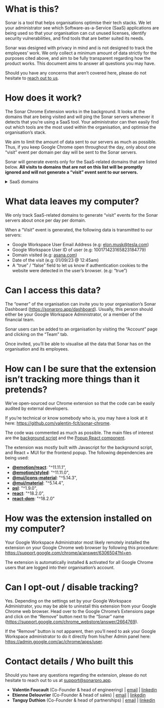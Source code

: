 # What is this?

Sonar is a tool that helps organisations optimise their tech stacks. We let your administrator see which Software-as-a-Service (SaaS) applications are being used so that your organisation can cut unused licenses, identify security vulnerabilities, and find tools that are better suited its needs.

Sonar was designed with privacy in mind and is not designed to track the employees’ work. We only collect a minimum amount of data strictly for the purposes cited above, and aim to be fully transparent regarding how the product works. This document aims to answer all questions you may have.

Should you have any concerns that aren’t covered here, please do not hesitate to [reach out to us](https://www.notion.so/Sonar-Chrome-Extension-FAQ-2dc6ccc468ce4118b68f6711868fec66?pvs=21).

# How does it work?

The Sonar Chrome Extension works in the background. It looks at the domains that are being visited and will ping the Sonar servers whenever it detects that you’re using a SaaS tool. Your administrator can then easily find out which tools are the most used within the organisation, and optimise the organisation’s stack.

We aim to limit the amount of data sent to our servers as much as possible. Thus, if you keep Google Chrome open throughout the day, only about one “visit” event per domain per day will be sent to the Sonar servers.

Sonar will generate events only for the SaaS-related domains that are listed below. **All visits to domains that are not on this list will be promptly ignored and will not generate a “visit” event sent to our servers.**

<details>
  <summary>SaaS domains</summary>
  '0xcert.org',
  '100hires.com',
  '10to8.com',
  '11sight.com',
  '12dsynergy.com',
  '17hats.com',
  '1edisource.com',
  '1password.com',
  '1pointinteractive.com',
  '24cevent.com',
  '24sessions.com',
  '24sevenoffice.com',
  '2steps.io',
  '360learning.com',
  '3clogic.com',
  '3cx.com',
  '3dquickplan.com',
  '3ds.com',
  '4mdg.com.br',
  '6clicks.com',
  '7shifts.com',
  '800response.com',
  '8x8.com',
  'a1enterprise.com',
  'abas-usa.com',
  'abine.com',
  'abowire.com',
  'absorblms.com',
  'abtasty.com',
  'abtesting.ai',
  'abyssale.com',
  'academyofmine.com',
  'acadle.com',
  'accelo.com',
  'accessibe.com',
  'accessplanit.com',
  'accordium.com',
  'accordlms.com',
  'accountingseed.com',
  'acctivate.com',
  'accuranker.com',
  'acefone.com',
  'acesoft.com',
  'acobot.ai',
  'acom.com',
  'acquia.com',
  'acrolinx.com',
  'acronis.com',
  'act-on.com',
  'act.com',
  'actito.com',
  'activation-studio.com',
  'activecampaign.com',
  'activecollab.com',
  'activeconversion.com',
  'activedemand.com',
  'activeprospect.com',
  'activetrail.com',
  'activitymessenger.com',
  'activtrak.com',
  'acumatica.com',
  'acumbamail.com',
  'adaoncloud.com',
  'adcreative.ai',
  'addsearch.com',
  'ademero.com',
  'adevi.io',
  'adhook.io',
  'adilo.com',
  'adjyle.com',
  'adobe.com',
  'adp.com',
  'adplorer.com',
  'adriel.io',
  'adsalesgenius.com',
  'adsaver.ua',
  'advancedcsg.net',
  'advantive.com',
  'adverity.com',
  'advisorstream.com',
  'advsyscon.com',
  'affise.com',
  'agari.com',
  'agency360.io',
  'agencyanalytics.com',
  'agencybloc.com',
  'agentleadpros.com',
  'agileblue.com',
  'agilecrm.com',
  'agiled.app',
  'agiloft.com',
  'agorainvestor.com',
  'agrawdata.com',
  'agrello.id',
  'aha.io',
  'ahrefs.com',
  'aimbetter.com',
  'aims.ai',
  'airbrake.io',
  'aircall.io',
  'airmanual.co',
  'airtable.com',
  'ais-web.com',
  'aiseo.ai',
  'aitrillion.com',
  'aiveo.ca',
  'akeneo.com',
  'akerolabs.com',
  'akeron.com',
  'albato.com',
  'albert.ai',
  'alboompro.com',
  'alertbot.com',
  'alertlogic.com',
  'alfresco.com',
  'algolia.com',
  'allocations.com',
  'alloysoftware.com',
  'allsorter.com',
  'allvuesystems.com',
  'alobees.com',
  'alphaservesp.com',
  'altair.com',
  'altamirahrm.com',
  'alternativesoft.com',
  'alteryx.com',
  'altospam.com',
  'altova.com',
  'altshare.com',
  'alumio.com',
  'amaka.com',
  'amandaai.com',
  'amazon.com',
  'amberscript.com',
  'amitego.com',
  'amiya.co.jp',
  'amplitude.com',
  'ams-photo-software.com',
  'anakage.com',
  'andromo.com',
  'animaapp.com',
  'animaker.com',
  'anodot.com',
  'answerrocket.com',
  'ansys.com',
  'anthology.com',
  'anyword.com',
  'apiant.com',
  'apiworx.com',
  'apix-drive.com',
  'apollo.io',
  'app-press.com',
  'appannie.com',
  'appen.com',
  'appfluence.com',
  'appfolioinvestmentmanagement.com',
  'appfusions.com',
  'appgate.com',
  'apphive.io',
  'appit4travel.com',
  'applicantpro.com',
  'applicantstack.com',
  'applixure.com',
  'apploi.com',
  'appmachine.com',
  'appmaker.xyz',
  'appmaster.io',
  'appomni.com',
  'appsatcloud.com',
  'appsbar.com',
  'appsecphoenix.com',
  'appsflyer.com',
  'appsheet.com',
  'appsignal.com',
  'appstylo.com',
  'apptega.com',
  'apptivo.com',
  'appviewx.com',
  'appypie.com',
  'appytech.it',
  'aprenet.es',
  'apryse.com',
  'apspayroll.com',
  'aptean.com',
  'aquent.com',
  'aquilon.com',
  'arca24.com',
  'arcanite.com.au',
  'archdesk.com',
  'archicrypt.de',
  'arcoro.com',
  'arcturustech.com',
  'arena.im',
  'aritic.com',
  'arlo.co',
  'artboard.studio',
  'articlefiesta.com',
  'artify.co',
  'artlist.io',
  'arvia.tech',
  'asana.com',
  'asinfo.com.ec',
  'asite.com',
  'askbrian.ai',
  'askjarvis.io',
  'askspoke.com',
  'aspg.com',
  'assessteam.com',
  'astera.com',
  'asteria.com',
  'atatus.com',
  'atera.com',
  'atlantic.net',
  'atlasmic.com',
  'atlassian.com',
  'atomicreach.com',
  'atos.net',
  'attendease.com',
  'attentive.com',
  'attributionapp.com',
  'au10tix.com',
  'audience-advantage.com',
  'aumni.fund',
  'aurea.com',
  'auryc.com',
  'auth0.com',
  'authlogics.com',
  'authoritas.com',
  'authsignal.com',
  'autocene.com',
  'autodesk.com',
  'automai.com',
  'automanager.com',
  'automationanywhere.com',
  'autoraptor.com',
  'avast.com',
  'avatier.com',
  'avature.net',
  'avaya.com',
  'avaza.com',
  'avidian.com',
  'avionte.com',
  'avochato.com',
  'avokaado.io',
  'awarego.com',
  'awarehq.com',
  'aweber.com',
  'awesomemotive.com',
  'axcient.com',
  'axcrypt.net',
  'axelor.com',
  'axerosolutions.com',
  'axioconcept.com',
  'axonic.net',
  'axonify.com',
  'axonius.com',
  'ayoa.com',
  'aysling.com',
  'azuredesk.co',
  'b2bgateway.net',
  'b2chat.io',
  'babelway.com',
  'backlight.dev',
  'backstopsolutions.com',
  'backupassist.com',
  'badgermapping.com',
  'badil.it',
  'bamboohr.com',
  'bannerboo.com',
  'banuba.com',
  'banyansecurity.io',
  'barco.com',
  'barkly.com',
  'barracuda.com',
  'basecamp.com',
  'bastionpass.com',
  'baxonsolutions.com',
  'bazo.io',
  'beaglesecurity.com',
  'beautiful.ai',
  'beefree.io',
  'beehivr.com',
  'beekeeper.io',
  'beepquest.com',
  'befunky.com',
  'belarc.com',
  'benchmarkemail.com',
  'benchmarkone.com',
  'bernieportal.com',
  'berrycast.com',
  'bespinlabs.com',
  'bettercloud.com',
  'betterproposals.io',
  'betterreports.com',
  'betterteam.com',
  'beyondidentity.com',
  'beyondtrust.com',
  'bigbluebutton.org',
  'bigcontacts.com',
  'bigin.com',
  'biglelegal.com',
  'bigmailer.io',
  'bigmarker.com',
  'bigtime.net',
  'billage.es',
  'billygrace.com',
  'binarymark.com',
  'bind.com.mx',
  'bindle.io',
  'bio-key.com',
  'biosig-id.com',
  'birdviewpsa.com',
  'bitdefender.com',
  'bitium.com',
  'bitrix24.com',
  'bitwarden.com',
  'bizautomation.com',
  'bizdata360.com',
  'bizimply.com',
  'bizlibrary.com',
  'bizmake.jp',
  'bizneo.com',
  'biznessapps.com',
  'bizzabo.com',
  'blackboard.com',
  'blackpointcyber.com',
  'blesk.ca',
  'bling.com.br',
  'blinksession.com',
  'bloomfire.com',
  'bloomreach.com',
  'blueboard.com',
  'blueink.com',
  'bluelinkerp.com',
  'bluenotesoftware.com',
  'bluescape.com',
  'blueskyelearn.com',
  'bluewinston.com',
  'blumira.com',
  'bmc.com',
  'board.com',
  'boardable.com',
  'boardvantage.com',
  'boltsaas.com',
  'bombbomb.com',
  'bookkeep.com',
  'boolebox.com',
  'boolv.tech',
  'boomi.com',
  'boomtownroi.com',
  'boondmanager.com',
  'boss-solutions.com',
  'botmind.io',
  'botmock.com',
  'botpress.com',
  'botstar.com',
  'box.com',
  'bqe.com',
  'brafton.com',
  'brainasoft.com',
  'braincert.com',
  'brainstorminc.com',
  'branch.io',
  'brandcrowd.com',
  'brandfolder.com',
  'brandlive.com',
  'brandwatch.com',
  'bravostudio.app',
  'breakcold.com',
  'breezy.hr',
  'brightedge.com',
  'brighthr.com',
  'brightinfo.com',
  'brightmove.com',
  'brightpearl.com',
  'briohr.com',
  'brivo.com',
  'broadcom.com',
  'brosix.com',
  'bryj.ai',
  'bspk.com',
  'btbventure.com',
  'bubble.io',
  'buffer.com',
  'builder.ai',
  'buildertrend.com',
  'buildfire.com',
  'buildpiper.com',
  'builtforteams.com',
  'bullhorn.com',
  'bunkerdb.com',
  'bunnyshell.com',
  'butterfly.ai',
  'buybuddy.co',
  'buzzboard.com',
  'buzzcast.com',
  'bynder.com',
  'bytedance.com',
  'bytescout.com',
  'byteseal.in',
  'bytraject.com',
  'c3m.io',
  'caazam.com',
  'cacti.net',
  'cadtalk.com',
  'caisoft.com',
  'cakeequity.com',
  'calamari.io',
  'calixa.io',
  'callaction.co',
  'callcenterstudio.com',
  'camdevelopment.com',
  'campaignmonitor.com',
  'campudus.com',
  'canapii.com',
  'canddi.com',
  'canfigure.net',
  'caniaserp.com',
  'caniphish.com',
  'canny.io',
  'canva.com',
  'canvasdraw.com',
  'canvasgfx.com',
  'canvasplanner.com',
  'capacity.com',
  'capboard.io',
  'capdesk.com',
  'caphyon.com',
  'capiche.io',
  'capsulecrm.com',
  'careerbuilder.com',
  'careerplug.com',
  'carta.com',
  'carto.com',
  'carts.guru',
  'cartstack.com',
  'casecamp.com',
  'casetext.com',
  'caspio.com',
  'cast.ai',
  'catonetworks.com',
  'catsone.com',
  'cauliflower.ai',
  'cayzu.com',
  'cdata.com',
  'cdesk.in',
  'cdkglobal.com',
  'ceeview.com',
  'cegid.com',
  'ceipal.com',
  'celigo.com',
  'celoxis.com',
  'celtra.com',
  'celum.com',
  'cerego.com',
  'ceridian.com',
  'ceropapel.mx',
  'ceros.com',
  'certainly.io',
  'certeurope.fr',
  'certinia.com',
  'cetecerp.com',
  'cezannehr.com',
  'cgsinc.com',
  'chamilo.org',
  'channable.com',
  'chanty.com',
  'chartbeat.com',
  'chartmogul.com',
  'chasma.io',
  'chatmeter.com',
  'checkmarx.com',
  'chef.io',
  'cheq.ai',
  'chilipiper.com',
  'choicely.com',
  'chronus.com',
  'churnzero.com',
  'ci-hub.com',
  'cidaas.com',
  'cin7.com',
  'cincel.digital',
  'cirrusinsight.com',
  'cisco.com',
  'cision.com',
  'claravine.com',
  'claris.com',
  'claritee.io',
  'claritysoft.com',
  'classe365.com',
  'classroomscreen.com',
  'cleancloud.io',
  'clearcompany.com',
  'clearpointstrategy.com',
  'clearscope.io',
  'clearslide.com',
  'cleartouch.in',
  'cleo.com',
  'clever-cloud.com',
  'cleverads.com',
  'clevermaps.io',
  'cleverstaff.net',
  'clevertap.com',
  'clicdata.com',
  'click2mail.com',
  'clickableLink',
  'clickdesigns.com',
  'clickdesk.com',
  'clickfunnels.com',
  'clickmeeting.com',
  'clicksign.com',
  'clicktale.com',
  'clicktime.com',
  'clickup.com',
  'clickworker.com',
  'cliengo.com',
  'clientpoint.net',
  'clipperz.is',
  'clixtell.com',
  'clockit.io',
  'clockshark.com',
  'close.com',
  'cloud-elements.com',
  'cloud.com',
  'cloud.google.com',
  'cloudboxinc.com',
  'cloudbric.com',
  'cloudcall.com',
  'cloudcodes.com',
  'cloudflare.com',
  'cloudm.co',
  'cloudmonix.com',
  'cloudnowtech.com',
  'cloudpresenter.com',
  'cloudradial.com',
  'cloudwize.io',
  'club-os.com',
  'clubhouse.io',
  'clumio.com',
  'clustdoc.com',
  'cluvio.com',
  'cmicglobal.com',
  'cnvs.online',
  'coastapp.com',
  'cocosign.com',
  'codaintelligence.com',
  'code-troopers.com',
  'codemash.io',
  'codescene.com',
  'codesignal.com',
  'codoozer.com',
  'cognigy.com',
  'cohesity.com',
  'coho.ai',
  'coi.ng',
  'coins-global.com',
  'collaboard.app',
  'collavate.com',
  'collegeone.net',
  'combohr.com',
  'comcast.com',
  'comeet.com',
  'comet.ml',
  'cometbackup.com',
  'comm100.com',
  'commandbar.com',
  'commercient.com',
  'commonoffice.com',
  'communitybrands.com',
  'competitors.app',
  'compliancy-group.com',
  'comptrak.com',
  'computerguidance.com',
  'computershare.com',
  'computrabajo.com',
  'comscore.com',
  'conceptboard.com',
  'conceptomovil.com',
  'concordnow.com',
  'conductor.com',
  'conectasuite.com',
  'conexed.com',
  'confetti.events',
  'conga.com',
  'connectandsell.com',
  'connecteam.com',
  'connectif.ai',
  'connective.eu',
  'connectpointz.com',
  'connectwise.com',
  'conquer.io',
  'conrep.com',
  'consolto.com',
  'consolve.com',
  'constapps.com',
  'constructiononline.com',
  'contactmonkey.com',
  'contactpigeon.com',
  'contactually.com',
  'conte.ai',
  'contentful.com',
  'contentin.io',
  'contentkingapp.com',
  'contently.com',
  'contentpace.com',
  'contentsquare.com',
  'contentstudio.io',
  'contractbook.com',
  'contractify.be',
  'contractsafe.com',
  'conversios.io',
  'convertapi.com',
  'convertcart.com',
  'convertize.com',
  'convertkit.com',
  'convex.com',
  'convirza.com',
  'convoso.com',
  'coorpacademy.com',
  'coosto.com',
  'copilotai.com',
  'copper.com',
  'copy.ai',
  'copymate.app',
  'corefactors.in',
  'corel.com',
  'cornerstoneondemand.com',
  'coro.net',
  'corpia.com.br',
  'corporify.com',
  'coschedule.com',
  'couchbase.com',
  'count.ly',
  'counta.com',
  'counterpath.com',
  'covve.com',
  'cozyroc.com',
  'crankwheel.com',
  'crashplan.com',
  'crazyegg.com',
  'creabl.com',
  'creacompo.com',
  'creasquare.io',
  'creatio.com',
  'creativeedgesoftware.com',
  'creatopy.com',
  'crelate.com',
  'crello.com',
  'crestsolution.com',
  'crewapp.com',
  'crisp.chat',
  'criteriacorp.com',
  'crono.one',
  'crowdstrike.com',
  'cruiserinteractive.com.au',
  'cultureamp.com',
  'currentware.com',
  'customappbuild.com',
  'customer.io',
  'customerly.io',
  'customers.ai',
  'cuvama.com',
  'cvviz.com',
  'cyberark.com',
  'cybeready.com',
  'cyberfox.com',
  'cyberhoot.com',
  'cyberimpact.com',
  'cyberoo.com',
  'cyclr.com',
  'cygnet-infotech.com',
  'cylance.com',
  'cylock.tech',
  'cypherlearning.com',
  'cystack.net',
  'cytecsolutions.com',
  'd-velop.de',
  'd2l.com',
  'd3mnetworks.com',
  'daappa.com',
  'dailybot.com',
  'dailymotion.com',
  'daisee.com',
  'daito.io',
  'dameware.com',
  'darktrace.com',
  'dashlane.com',
  'dashly.io',
  'data-be.at',
  'databloom.ai',
  'databox.com',
  'dataddo.com',
  'datadoghq.com',
  'datadome.co',
  'datafeedwatch.com',
  'dataiku.com',
  'datamarket.com.tr',
  'datapine.com',
  'dataroid.com',
  'datastories.com',
  'datingsoftware.com',
  'datylon.com',
  'daxium.com',
  'daxtra.com',
  'dbeaver.com',
  'dbxtra.com',
  'dcatalog.com',
  'dealertrack.com',
  'dealfront.com',
  'dealroom.net',
  'debmedia.com',
  'deel.com',
  'deepbrain.io',
  'deepl.com',
  'deepser.com',
  'dekkosecure.com',
  'delesign.com',
  'delinea.com',
  'deliveryslip.com',
  'deltek.com',
  'deluxe.com',
  'demandjump.com',
  'demodesk.com',
  'demopad.com',
  'deon.de',
  'deputy.com',
  'descartes.com',
  'describely.ai',
  'deselect.io',
  'designbold.com',
  'designcap.com',
  'designer.io',
  'designimo.com',
  'designkiki.com',
  'designrr.io',
  'designs.ai',
  'designwizard.com',
  'desk-net.com',
  'deskera.com',
  'deskero.com',
  'deskpro.com',
  'desku.io',
  'desygner.com',
  'devada.com',
  'devart.com',
  'devolutions.net',
  'devtodev.com',
  'dflabs.com',
  'dglegacy.com',
  'dialpad.com',
  'didacte.com',
  'diezsoftware.com',
  'digdash.com',
  'digio.in',
  'digioh.com',
  'digisigner.com',
  'digistre.com',
  'digitalbulls.com',
  'digitalchalk.com',
  'digitalsamba.com',
  'digitalsignage-templates.com',
  'digstack.com',
  'dineflow.se',
  'direction.com',
  'directmailmac.com',
  'directus.io',
  'discoveredats.com',
  'divvyhq.com',
  'dixa.com',
  'dloop.co',
  'dnif.it',
  'dnsfilter.com',
  'docebo.com',
  'dochipo.com',
  'docova.com',
  'docparser.com',
  'docsales.com',
  'docsend.com',
  'docsify.net',
  'docuphase.com',
  'docuscanpro.com',
  'docusign.com',
  'docuware.com',
  'docverify.com',
  'doist.com',
  'dojoit.com',
  'dolibarr.org',
  'domo.com',
  'donedone.com',
  'donesafe.com',
  'dooly.ai',
  'dotcom-monitor.com',
  'dotdigital.com',
  'dotimely.com',
  'dotin.us',
  'doubleclick.net',
  'douncommongood.com',
  'draft.io',
  'draftbit.com',
  'dragapp.com',
  'dreamapply.com',
  'dreamdata.io',
  'dreamfactory.com',
  'drift.com',
  'drip.com',
  'drivepassword.com',
  'drivestrike.com',
  'droconut.com',
  'dropbox.com',
  'droplet.io',
  'droptrack.com',
  'dru-id.com',
  'druva.com',
  'dteckt.com',
  'dubb.com',
  'duolingo.com',
  'dxo.com',
  'dxr.co.jp',
  'dynamosoftware.com',
  'dynatrace.com',
  'e-days.com',
  'e-sign.co.uk',
  'e-trust.com.br',
  'eagle.cool',
  'ease.com',
  'easel.ly',
  'easil.com',
  'easy-lms.com',
  'easyflow.io',
  'easyhire.me',
  'easyvista.com',
  'eatngage.com',
  'ebanqo.com',
  'ebasetech.com',
  'ebsta.com',
  'echo360.com',
  'echobox.com',
  'echolon.de',
  'ecisolutions.com',
  'eclincher.com',
  'ecosystems.us',
  'ecounterp.com',
  'eddy.com',
  'edmingle.com',
  'edsby.com',
  'edudip.com',
  'edvance360.com',
  'edx.org',
  'efaxcorporate.com',
  'efficy.com',
  'efirma.com',
  'efrontlearning.com',
  'egnyte.com',
  'ehabilis.es',
  'eiplat.com',
  'ekr.it',
  'elabnext.com',
  'elastic.co',
  'elasticemail.com',
  'elay.io',
  'eldison.com',
  'elecosoft.com',
  'electric.ai',
  'electroneek.com',
  'elephas.app',
  'elevatus.io',
  'elisiontec.com',
  'eliteseller.com',
  'ellucian.com',
  'elm.dev',
  'elmosoftware.com.au',
  'elmstreettechnology.com',
  'eloomi.com',
  'elsaspeak.com',
  'eluvium.info',
  'elysys.com',
  'emaillistverify.com',
  'emailmanager.com',
  'emailoctopus.com',
  'embluemail.com',
  'emclient.com',
  'emfluence.com',
  'emlen.io',
  'employeenavigator.com',
  'employmenthero.com',
  'empowerid.com',
  'empuls.io',
  'emudhra.com',
  'enadoc.com',
  'encharge.io',
  'encodable.com',
  'encyro.com',
  'engagebay.com',
  'engagedly.com',
  'engagez.com',
  'enginsight.com',
  'engomo.com',
  'enhancesoft.com',
  'enpass.io',
  'ensodata.com',
  'enterpryze.com',
  'entriwise.com',
  'entrust.com',
  'envato.com',
  'envoke.com',
  'epaypolicy.com',
  'epicor.com',
  'eploy.co.uk',
  'epromis.net',
  'epsagon.com',
  'epssw.com',
  'eqs.com',
  'equally.ai',
  'equify.eu',
  'equityeffect.com',
  'equp.com',
  'eqvista.com',
  'ermetic.com',
  'erpag.com',
  'escala.com',
  'esecuredocs.com',
  'eset.com',
  'eskill.com',
  'esmgrp.com',
  'esofttools.com',
  'espatial.com',
  'esri.com',
  'essentialpim.com',
  'estoremedia.com',
  'eurostepdigital.com',
  'evalinator.com',
  'evenium.com',
  'eventonapp.com',
  'eventtia.com',
  'evernote.com',
  'eversign.com',
  'evie.ai',
  'evisions.com',
  'evolv.ai',
  'evolveip.net',
  'evolveum.com',
  'evyy.net',
  'eway-crm.com',
  'exceed.ai',
  'excelway.co',
  'exelare.com',
  'exelatech.com',
  'exgen.co.jp',
  'exoplatform.com',
  'exostar.com',
  'expandable.com',
  'expertvoice.com',
  'explorance.com',
  'exponentiateam.com',
  'extellio.com',
  'extensiv.com',
  'extrahop.com',
  'eyeson.team',
  'eztalks.com',
  'fabricadeaplicativos.com.br',
  'facebook.com',
  'facelift-bbt.com',
  'faceup.com',
  'factorialhr.com',
  'factors.ai',
  'farseer.io',
  'fastpasscorp.com',
  'faveohelpdesk.com',
  'favro.com',
  'fbapp.us',
  'fcx.com.au',
  'feedly.com',
  'feedonomics.com',
  'feedotter.com',
  'fellow.app',
  'feriavirtualweb.co',
  'fieldservio.com',
  'fieldshare.io',
  'figma.com',
  'figure.com',
  'fileinvite.com',
  'filestage.io',
  'finlab.com',
  'finlistics.com',
  'finotes.com',
  'firealpaca.com',
  'firedrum.com',
  'firefishsoftware.com',
  'fireflyapp.com',
  'firmex.com',
  'firmwater.com',
  'firstscreenme.com',
  'fishbowlinventory.com',
  'fivetran.com',
  'flagsmith.com',
  'flashstart.com',
  'flatfrog.com',
  'fleep.io',
  'flexitive.com',
  'flinto.com',
  'flippingbook.com',
  'flipsnack.com',
  'float.com',
  'flock.co',
  'flockjay.com',
  'flodesk.com',
  'floreysoft.net',
  'flowapp.com',
  'flowbooster.io',
  'flowfinity.com',
  'flowlu.com',
  'flowpaper.com',
  'flowup.com',
  'fluix.io',
  'focalscope.com',
  'focussoftnet.com',
  'foleon.com',
  'followupcrm.com',
  'forestadmin.com',
  'forgerock.com',
  'forghetti.com',
  'form.com',
  'formalms.org',
  'formdr.com',
  'formotus.com',
  'formsonfire.com',
  'formstack.com',
  'fornetix.com',
  'forterro.com',
  'fortinet.com',
  'fortra.com',
  'fortress-identity.com',
  'fotor.com',
  'fountain.com',
  'fourth.com',
  'foxhire.com',
  'foxitsoftware.com',
  'foxpass.com',
  'framework360.it',
  'franconnect.com',
  'frappe.io',
  'frase.io',
  'freeagentcrm.com',
  'freeconferencecall.com',
  'freedcamp.com',
  'freepikcompany.com',
  'freshlime.com',
  'freshmail.com',
  'freshworks.com',
  'frizbit.com',
  'froged.ai',
  'front.com',
  'frontegg.com',
  'fullcontact.com',
  'fuller-inc.com',
  'fullfree.jp',
  'fullstory.com',
  'functionfox.com',
  'functionpoint.com',
  'fundrbird.com',
  'funnel.io',
  'funnelscience.com',
  'funnelytics.io',
  'furious-squad.com',
  'fusionauth.io',
  'futureblink.com',
  'ga-insights.com',
  'gaconnector.com',
  'gain.pro',
  'gainapp.com',
  'gainsight.com',
  'galileosuite.com',
  'galorath.com',
  'gammadyne.com',
  'ganttpro.com',
  'ganttproject.biz',
  'gatekeepersecurity.com',
  'gatlabs.com',
  'gcorelabs.com',
  'geckoboard.com',
  'geekbot.io',
  'geetest.com',
  'genei.io',
  'genesys.com',
  'geniuserp.com',
  'germainux.com',
  'gestionalesulweb.it',
  'gestionix.com',
  'getaccept.com',
  'getadministrate.com',
  'getastra.com',
  'getbeamer.com',
  'getcake.com',
  'getcanopy.com',
  'getcardify.com',
  'getcaret.com',
  'getcloudapp.com',
  'getcompass.ai',
  'getedara.com',
  'getflow.com',
  'getgist.com',
  'getgrasp.com',
  'getguru.com',
  'getharvest.com',
  'gethorizon.net',
  'getid.ee',
  'getinsign.de',
  'getk3.com',
  'getkahoot.com',
  'getmailbird.com',
  'getmanta.com',
  'getquickpass.com',
  'getresponse.com',
  'getscl.com',
  'getscreen.me',
  'getsignature.com.au',
  'getsling.com',
  'getsocial.io',
  'getvymo.com',
  'getweave.com',
  'ghostery.com',
  'gimp.org',
  'gitguardian.com',
  'github.com',
  'gitlab.com',
  'givainc.com',
  'gladly.com',
  'glassboxdigital.com',
  'glasshive.com',
  'glew.io',
  'glisser.com',
  'globacap.com',
  'globalmeet.com',
  'globalshares.com',
  'globalshopsolutions.com',
  'globalsuite.es',
  'globi.ca',
  'glorify.com',
  'glueup.com',
  'gmass.co',
  'gmelius.com',
  'go-maestro.com',
  'go2vanguard.com',
  'go4clic.com',
  'gobrunch.com',
  'goconsensus.com',
  'godaddy.com',
  'godmarc.com',
  'gofirefly.io',
  'goformz.com',
  'gofrugal.com',
  'gogoguest.com',
  'goguardian.com',
  'gohappyhub.com',
  'gohighlevel.com',
  'gohire.io',
  'gold-vision.com',
  'gong.io',
  'gonitro.com',
  'goodbarber.com',
  'goodday.work',
  'google.com',
  'gorgias.io',
  'gorillastack.com',
  'goskills.com',
  'gosquared.com',
  'goto.com',
  'gotomypc.com',
  'govos.com',
  'gox.ai',
  'graficto.com',
  'grapecity.com',
  'graphtech.ai',
  'graphy.com',
  'greenhouse.com',
  'greenrope.com',
  'greenshades.com',
  'grepsr.com',
  'gretxp.com',
  'greythr.com',
  'grobiz.app',
  'groove.co',
  'groovehq.com',
  'groupboard.com',
  'groupgreeting.com',
  'groupmap.com',
  'grow.com',
  'growthgenius.com',
  'growthmarketingpro.com',
  'gruveo.com',
  'gseducativas.com',
  'guard.io',
  'guardrails.io',
  'guidebook.com',
  'gurucan.com',
  'gust.com',
  'gusto.com',
  'gynzy.com',
  'hackerone.com',
  'hackerrank.com',
  'haldergroup.com',
  'haloitsm.com',
  'halopsa.com',
  'halsimplify.com',
  'happierleads.com',
  'happyfox.com',
  'harmonize.ai',
  'harmonizehq.com',
  'hashicorp.com',
  'hckrt.com',
  'hcltechsw.com',
  'healthstream.com',
  'heap.io',
  'heightsplatform.com',
  'heimdalldata.com',
  'heimdalsecurity.com',
  'hellogm.com',
  'helpcrunch.com',
  'helplightning.com',
  'helpscout.com',
  'helpshift.com',
  'helpspace.com',
  'helpwise.io',
  'hevodata.com',
  'hexagon.com',
  'heybase.io',
  'heylogin.com',
  'heyoliver.com',
  'heysummit.com',
  'hibob.com',
  'hibox.co',
  'hiddenbrains.com',
  'hidglobal.com',
  'higherlogic.com',
  'higherone.com',
  'highrisehq.com',
  'highspot.com',
  'hipaavideo.net',
  'hippovideo.io',
  'hireology.com',
  'hireroad.com',
  'hirevue.com',
  'hiringthing.com',
  'hitachi-id.com',
  'hitachivantara.com',
  'hive.com',
  'hiverhq.com',
  'hockeystack.com',
  'holistics.io',
  'holmsecurity.com',
  'homains.eu',
  'honeybeebase.com',
  'honeybook.com',
  'honeycomb.io',
  'hookle.net',
  'hootsuite.com',
  'hopin.com',
  'hornetsecurity.com',
  'hoshinplan.com',
  'hostedgraphite.com',
  'hotjar.com',
  'houzz.com',
  'hoylu.com',
  'hpe.com',
  'hrcloud.com',
  'hrdirect.com',
  'hrnest.io',
  'hrpartner.io',
  'hrperformancesolutions.net',
  'hsi.com',
  'hubilo.com',
  'hubs.la',
  'hubs.ly',
  'hubspot.com',
  'hubstaff.com',
  'huddleiq.com',
  'human.marketing',
  'humanfirst.ai',
  'humantrends.es',
  'humi.ca',
  'hunter.io',
  'huntress.com',
  'hushmail.com',
  'hybrid.chat',
  'hycu.com',
  'hygger.io',
  'hyland.com',
  'hypervault.co',
  'hyperverge.co',
  'hypi.io',
  'i-vertix.com',
  'ibabs.eu',
  'ibispaint.com',
  'ibm.com',
  'iboss.com',
  'ibuildapp.com',
  'icims.com',
  'icons8.com',
  'icontact.com',
  'id.me',
  'idagent.com',
  'ideaonce.com',
  'idemeum.com',
  'idenfy.com',
  'identillect.com',
  'identimetrics.net',
  'idera.com',
  'idiomatic.io',
  'idm365.com',
  'idmerit.com',
  'idonethis.com',
  'idsync.com',
  'ifs.com',
  'ifttt.com',
  'igear.com',
  'ignitionapp.com',
  'igoodworks.com',
  'ihasco.co.uk',
  'ikraftsolutions.com',
  'ilantus.com',
  'ilovepdf.com',
  'imind.com',
  'importomatic.com',
  'importyeti.com',
  'imprivata.com',
  'improvado.io',
  'imscram.com',
  'in-recruiting.com',
  'inbenta.com',
  'incapsula.com',
  'incidentiq.com',
  'indeed.com',
  'indeni.com',
  'indicative.com',
  'indico.io',
  'indigodqm.com',
  'indusface.com',
  'ine.com',
  'inetsoft.com',
  'inevent.com',
  'inewsletter.co',
  'infegy.com',
  'infimasec.com',
  'infinite.com',
  'infinitekind.com',
  'influitive.com',
  'info-tech.com.au',
  'infoflosolutions.com',
  'infogix.com',
  'infopulse.com',
  'infor.com',
  'informatica.com',
  'infosistema.com',
  'infragistics.com',
  'infrarisk.com',
  'ingrammicroservices.com',
  'inhubber.com',
  'inkoop.io',
  'inkscape.org',
  'inlyse.com',
  'innertrends.com',
  'inriver.com',
  'insiderealestate.com',
  'insideview.com',
  'insightech.com',
  'insightful.io',
  'insightly.com',
  'insightsoftware.com',
  'insightsquared.com',
  'inspectlet.com',
  'instantdrag.com',
  'instantlogodesign.com',
  'instantly.design',
  'instapage.com',
  'instaval.co',
  'instructure.com',
  'insync.co.in',
  'intacct.com',
  'intalio.com',
  'integrate.com',
  'integrate.io',
  'integratecloud.com',
  'integrityadvocate.com',
  'intema.ca',
  'interacty.me',
  'intercom.com',
  'interfaceware.com',
  'intermedia.com',
  'internal.io',
  'internetvista.com',
  'interstis.fr',
  'inteum.com',
  'intia.fr',
  'intrahub.ch',
  'intralinks.com',
  'introhive.com',
  'intuiface.com',
  'intuit.com',
  'intuitivepassword.com',
  'intuto.com',
  'investorintelligence.io',
  'invgate.com',
  'invicti.com',
  'invisionapp.com',
  'involve.me',
  'inxmail.de',
  'iongroup.com',
  'ionos.com',
  'iotum.com',
  'ipapi.co',
  'ipegs.co.uk',
  'ipevo.com',
  'ipinfo.io',
  'ipqualityscore.com',
  'irfanview.com',
  'iris-works.com',
  'irj.io',
  'iron.io',
  'ironvest.com',
  'isdecisions.com',
  'islonline.com',
  'isolvedhcm.com',
  'ispringsolutions.com',
  'issuetrak.com',
  'issuu.com',
  'isupport.com',
  'iterable.com',
  'itglue.com',
  'itrsgroup.com',
  'itrust.fr',
  'itsmine.io',
  'itspl.com',
  'jahia.com',
  'jamf.com',
  'jamio.com',
  'jasper.ai',
  'jazzhr.com',
  'jeffreyai.com',
  'jepto.com',
  'jestor.com',
  'jetwebinar.com',
  'jibb.ai',
  'jibble.io',
  'jijitechnologies.com',
  'jiminny.com',
  'jio.com',
  'jitbit.com',
  'jitsi.org',
  'jitter.video',
  'jitterbit.com',
  'jmp.com',
  'jobadder.com',
  'jobdiva.com',
  'jobilla.com',
  'jobin.cloud',
  'jobnimbus.com',
  'jobsoid.com',
  'jobtoolz.com',
  'jobvite.com',
  'join.com',
  'joinassembly.com',
  'joinblink.com',
  'joinhomebase.com',
  'jolt.com',
  'jonasconstruction.com',
  'jostle.me',
  'jotform.com',
  'jscrambler.com',
  'judo.app',
  'jump-technology.com',
  'jumpcloud.com',
  'jumpshare.com',
  'jumpstory.com',
  'junglescout.com',
  'jungo.ai',
  'junipersquare.com',
  'jupiterone.io',
  'justcall.io',
  'justlogin.com',
  'justworks.com',
  'jwplayer.com',
  'kallidus.com',
  'kaltura.com',
  'kamae.fr',
  'kamzan.com',
  'kanbanchi.com',
  'kanbanize.com',
  'kanbantool.com',
  'kangaroorewards.com',
  'kaniglobal.com',
  'kannu.com',
  'kantata.com',
  'kapturecrm.com',
  'karbonhq.com',
  'kaseya.com',
  'katanamrp.com',
  'katipult.com',
  'kawak.net',
  'keap.com',
  'keatext.ai',
  'keboola.com',
  'keepass.info',
  'keepassx.org',
  'keepassxc.org',
  'keepersecurity.com',
  'keepit.com',
  'keepsolid.com',
  'keeunit.de',
  'keka.com',
  'kekker.com',
  'keldairhr.com',
  'kennected.org',
  'kentico.com',
  'ketosoftware.com',
  'keyedin.com',
  'keyreel.io',
  'keyshot.com',
  'kickbox.com',
  'kickidler.com',
  'kickresume.com',
  'kickserv.com',
  'kineticdata.com',
  'kingswaysoft.com',
  'kintone.com',
  'kissflow.com',
  'kissmetricshq.com',
  'kixie.com',
  'klaviyo.com',
  'klaxoon.com',
  'klenty.com',
  'klickpages.com.br',
  'klipfolio.com',
  'klippa.com',
  'kloudle.com',
  'knime.org',
  'knowledgelake.com',
  'knowledgenet.ai',
  'knowliah.com',
  'kochava.com',
  'kodika.io',
  'kogerusa.com',
  'kommo.com',
  'kompyte.com',
  'koncert.com',
  'konnectzit.com',
  'kontentino.com',
  'kraljevic.technology',
  'krtra.com',
  'kryptel.com',
  'kudos.com',
  'kumulos.com',
  'kushim.vc',
  'kustomer.com',
  'kylas.io',
  'kymatio.com',
  'kyubit.com',
  'labcollector.com',
  'labidesk.com',
  'lagrowthmachine.com',
  'lansa.com',
  'latitudecg.com',
  'lattice.com',
  'launchdarkly.com',
  'layer2solutions.com',
  'ldaptive.com',
  'lead411.com',
  'leadbyte.co.uk',
  'leadfluxmartech.com',
  'leadfox.co',
  'leadlander.com',
  'leadliaison.com',
  'leadsigma.com',
  'leadspicker.com',
  'leadsquared.com',
  'leadsrx.com',
  'leady.com',
  'leafio.ai',
  'leapmade.com',
  'leapsome.com',
  'learndash.com',
  'learningstone.com',
  'learningstream.com',
  'learnupon.com',
  'learnworlds.com',
  'ledgy.com',
  'legalesign.com',
  'legapass.com',
  'lekh.app',
  'lemlist.com',
  'leoforce.com',
  'lessannoyingcrm.com',
  'lever.co',
  'levitate.ai',
  'liberomeet.io',
  'libraesva.com',
  'librato.com',
  'lifeboat.jp',
  'lifesize.com',
  'lightico.com',
  'lightricks.com',
  'liine.com',
  'limnu.com',
  'lineupr.com',
  'link-assistant.com',
  'linkavie.com',
  'linkedhelper.com',
  'linkedin.com',
  'linkfluence.com',
  'linkmybooks.com',
  'linkpoint360.com',
  'linx.software',
  'liondesk.com',
  'liquidplanner.com',
  'liquidtext.net',
  'listpartnersllc.com',
  'litmos.com',
  'lityx.com',
  'liveagent.com',
  'livechatinc.com',
  'livehelpnow.net',
  'livehive.com',
  'livehome3d.com',
  'liveoak.net',
  'liveramp.com',
  'livesession.io',
  'livestorm.co',
  'livewebinar.com',
  'loadimpact.com',
  'loadster.app',
  'lobster-world.com',
  'localboss.app',
  'localist.com',
  'localizejs.com',
  'lockself.com',
  'locoia.com',
  'logaster.com',
  'logicdata.com',
  'logicgate.com',
  'logicmonitor.com',
  'loginradius.com',
  'logmein.com',
  'logmeinrescue.com',
  'logmeonce.com',
  'logobee.com',
  'logonbox.com',
  'logoshuffle.com',
  'logpoint.com',
  'logrhythm.com',
  'logrocket.com',
  'logz.io',
  'longshot.ai',
  'looka.com',
  'lookout.com',
  'loom.com',
  'loomly.com',
  'looop.co',
  'loopedin.io',
  'loopup.com',
  'lotame.com',
  'lovo.ai',
  'loxo.co',
  'loyaltyoptions.com',
  'loyjoy.com',
  'ltgplc.com',
  'ltse.com',
  'lucid.co',
  'lucidagreements.com',
  'lucidchart.com',
  'lucidgrowth.com',
  'luckyorange.com',
  'lucy.ai',
  'luigisbox.com',
  'lumapps.com',
  'lumigo.io',
  'lumivero.com',
  'lunabee.studio',
  'lusha.com',
  'lyne.ai',
  'macwareinc.com',
  'madewithover.com',
  'madgicx.com',
  'magileads.com',
  'maglr.com',
  'magneticone.com',
  'magplus.com',
  'magrathea.eu',
  'maildesigner365.com',
  'mailerlite.com',
  'mailfence.com',
  'mailgun.com',
  'mailjet.com',
  'mailmonitor.com',
  'mailmunch.com',
  'mailrelay.com',
  'mailsdaddy.com',
  'mailtrack.io',
  'mailup.com',
  'majestic.com',
  'make.com',
  'makeshift.ca',
  'makestoryboard.com',
  'maketafi.com',
  'malwarebytes.com',
  'manageengine.com',
  'manatal.com',
  'mangoapps.com',
  'mangopractice.com',
  'manuonline.com',
  'mapbox.com',
  'mapbusinessonline.com',
  'mapmycustomers.me',
  'marbleflows.com',
  'marcom.com',
  'margcompusoft.com',
  'marinsoftware.com',
  'markcopy.ai',
  'marketcircle.com',
  'marketgoo.com',
  'marketing360.com',
  'marketingblocks.ai',
  'marketingmaster.io',
  'marketingminer.com',
  'marketmuse.com',
  'marmind.com',
  'marq.com',
  'marsello.com',
  'marvelapp.com',
  'mass-analytics.com',
  'massmailer.io',
  'massmailsoftware.com',
  'massmobileapps.com',
  'masterpassword.app',
  'material-ui.com',
  'matillion.com',
  'matomo.org',
  'mattermost.com',
  'maximizer.com',
  'maxprog.com',
  'mcafee.com',
  'mcquilleninteractive.com',
  'mdirector.net',
  'mediafly.com',
  'medialab.com',
  'mediamodifier.com',
  'mediaplatform.com',
  'mediaradar.com',
  'medtrainer.com',
  'meet.ps',
  'meetfox.com',
  'meethour.io',
  'meetingsphere.com',
  'meetmaps.com',
  'meetsales.io',
  'meetsoci.com',
  'meistertask.com',
  'meltingspot.io',
  'meltwater.com',
  'membroz.com',
  'menuzen.com',
  'merca.team',
  'mercadoturbo.com.br',
  'metabase.com',
  'metacompliance.com',
  'metadot.com',
  'metajuridico.com',
  'method.me',
  'metricly.com',
  'mheducation.com',
  'mhelpdesk.com',
  'mi9retail.com',
  'miclient.in',
  'microsoft.com',
  'microstrategy.com',
  'middleware.io',
  'mie-solutions.com',
  'mifiel.com',
  'mightynetworks.com',
  'mightyrecruiter.com',
  'mikmak.com',
  'mikogo.com',
  'milanote.com',
  'milvus.com.br',
  'mindmatrix.net',
  'mindscope.com',
  'mindtickle.com',
  'mindyourpass.io',
  'minervaknows.com',
  'miniorange.com',
  'mirantis.com',
  'miro.com',
  'missinglettr.com',
  'missiveapp.com',
  'mitarbeiter-app.de',
  'mitel.com',
  'mitratech.com',
  'mitto.com',
  'mixmax.com',
  'mixpanel.com',
  'mlabs.com.br',
  'mmcconvert.com',
  'mobile-text-alerts.com',
  'mobiprobe.com',
  'mobsted.com',
  'modjo.ai',
  'moduleq.com',
  'moengage.com',
  'mojomox.com',
  'mokapen.com',
  'monday.com',
  'mondayhero.io',
  'monitask.com',
  'monkeypod.io',
  'monograph.com',
  'monster.com',
  'monsterinsights.com',
  'monzacloud.com',
  'moodle.com',
  'moonmail.io',
  'moosend.com',
  'morrodata.com',
  'mosaicapp.com',
  'motadata.com',
  'motive.co',
  'mouseflow.com',
  'mowico.com',
  'moxtra.com',
  'moz.com',
  'mozenda.com',
  'mpzmail.com',
  'mrpeasy.com',
  'msbdocs.com',
  'msecure.com',
  'mulesoft.com',
  'mural.co',
  'mvine.com',
  'myaskai.com',
  'mybrandnewlogo.com',
  'mycena.co',
  'mydbsync.com',
  'mydocsafe.com',
  'myfirm360.com',
  'myhours.com',
  'myhubintranet.com',
  'myintervals.com',
  'mykademy.com',
  'myki.com',
  'mymusicstaff.com',
  'myob.com.au',
  'myofficeapps.com',
  'myoptimity.com',
  'myownconference.com',
  'myquest.co',
  'mystaffingpro.com',
  'mystudio.io',
  'mytime.com',
  'myworks.software',
  'n-able.com',
  'n8n.io',
  'na-at.com',
  'nabdsys.com',
  'nagios.org',
  'nakivo.com',
  'namely.com',
  'namirial.com',
  'nanosystems.it',
  'napoleoncat.com',
  'napta.io',
  'nativeteams.com',
  'naukrirms.com',
  'naverisk.com',
  'nazar.io',
  'nchsoftware.com',
  'ncontracts.com',
  'nectios.com',
  'neogov.com',
  'net-results.com',
  'netapp.com',
  'netbasequid.com',
  'netchex.com',
  'netcom.it',
  'netcorecloud.com',
  'netexplorer.fr',
  'nethunt.com',
  'netpresenter.com',
  'netrivals.com',
  'netskope.com',
  'netspring.io',
  'netsuite.com',
  'netsurion.com',
  'netwrix.com',
  'neuraltext.com',
  'neuroflash.com',
  'neuronsinc.com',
  'neuton.ai',
  'nevron.com',
  'newkajabi.com',
  'newrelic.com',
  'newrow.com',
  'nexmind.ai',
  'nextgensoftware.com',
  'nexthink.com',
  'nextroll.com',
  'nexvue.com',
  'nfina.com',
  'nfon.com',
  'nibelis.com',
  'niceincontact.com',
  'nicejob.com',
  'nifty.pm',
  'nimble.com',
  'nimbusweb.me',
  'ninjacat.io',
  'ninjaone.com',
  'ninjaseo.com',
  'nios4.com',
  'nirvashare.com',
  'nmsaas.com',
  'nokia.com',
  'nopaperforms.com',
  'nordlayer.com',
  'nordpass.com',
  'northspyre.com',
  'notably.ai',
  'notifyvisitors.com',
  'notion.so',
  'novastor.com',
  'nowcommerce.com',
  'nowsta.com',
  'nrby.com',
  'nthround.com',
  'nulab.com',
  'numetric.com',
  'nutcache.com',
  'nutshell.com',
  'nuvidio.com.br',
  'nymblr.com',
  'oauth.io',
  'obkio.com',
  'occupop.com',
  'ocean.io',
  'octopods.io',
  'octopuscrm.io',
  'odi-x.com',
  'odoo.com',
  'odysys.com',
  'officebooks.com',
  'officetree.com',
  'okta.com',
  'oktopost.com',
  'ololu.com.br',
  'omedym.com',
  'omniconnect.com',
  'omninola.com',
  'omnisend.com',
  'omotenashi-pms.com',
  'on24.com',
  'onboardmeetings.com',
  'oncord.com',
  'ondato.com',
  'oneappway.com',
  'onechatmessenger.com',
  'oneflow.com',
  'onehash.ai',
  'onehub.com',
  'oneidentity.com',
  'oneio.cloud',
  'onelogin.com',
  'onemob.com',
  'onepagecrm.com',
  'onesaas.com',
  'onescreensolutions.com',
  'onesignal.com',
  'onespan.com',
  'onetooneplus.com',
  'onewave.io',
  'onfido.com',
  'onit.com',
  'onlyoffice.com',
  'onpay.com',
  'onpepper.com',
  'onpipeline.com',
  'onstreammedia.com',
  'ontask.io',
  'ontraport.com',
  'ookla.com',
  'oorwin.com',
  'openai.com',
  'openasapp.net',
  'openboard.ch',
  'openbridge.it',
  'opencrm.co.uk',
  'opendo.fr',
  'openiam.com',
  'openproject.org',
  'opens.com.br',
  'opentext.com',
  'operto.com',
  'opscompass.com',
  'opsveda.com',
  'opsview.com',
  'optelos.com',
  'opteo.com',
  'optimizepress.com',
  'optimove.com',
  'optioincentives.no',
  'optiontrax.com',
  'oracle.com',
  'orangehrm.com',
  'orca.security',
  'orchestra.co.nz',
  'orchestry.com',
  'originsystems.co.za',
  'ortto.com',
  'othership.com',
  'oto.ai',
  'otrs.com',
  'outbrain.com',
  'outfunnel.com',
  'outgrow.co',
  'outplayhq.com',
  'outranking.io',
  'outreach.io',
  'overops.com',
  'ovh.com',
  'ownid.com',
  'owox.com',
  'oxcyon.com',
  'pabbly.com',
  'pacesuite.com',
  'pactsafe.com',
  'padlet.com',
  'paessler.com',
  'pagerduty.com',
  'pagetiger.com',
  'paladinpointofsale.com',
  'paloaltonetworks.com',
  'pancentric.com',
  'pandadoc.com',
  'pandasuite.com',
  'pandorafms.com',
  'panoply.io',
  'panorama.com',
  'panterranetworks.com',
  'pantheon.io',
  'papayaglobal.com',
  'paperflite.com',
  'paperless.io',
  'paperturn.com',
  'param.ai',
  'parapy.nl',
  'parentlocker.com',
  'parentsbooking.com',
  'parrotarmy.com',
  'partnertribe.com',
  'pass-locker.com',
  'passbolt.com',
  'passcamp.com',
  'passfindr.com',
  'passhulk.com',
  'passion1.tech',
  'passiosoft.com',
  'passman.co',
  'passpack.com',
  'passpilot.com',
  'passportal.com',
  'passwd.team',
  'password-depot.de',
  'password-find.com',
  'passwordboss.com',
  'passwordcockpit.com',
  'passwork.pro',
  'paychex.com',
  'paycom.com',
  'paycor.com',
  'paylocity.com',
  'paymoapp.com',
  'payrollpanda.my',
  'pcloud.com',
  'pcrecruiter.net',
  'pdcflow.com',
  'pdffiller.com',
  'peakboard.com',
  'pearlmountainsoft.com',
  'pec.it',
  'peekpro.com',
  'peerboard.com',
  'pega.com',
  'pencilspaces.com',
  'pendo.io',
  'peoplebookhr.com',
  'peopleforce.io',
  'peoplespheres.com',
  'peppercontent.io',
  'pepperdata.com',
  'peppybiz.com',
  'pereless.com',
  'perfecto.io',
  'perforce.com',
  'performyard.com',
  'perimeter81.com',
  'personio.de',
  'personyze.com',
  'pexip.com',
  'phaseware.com',
  'phished.io',
  'phishingbox.com',
  'phishingtackle.com',
  'phocassoftware.com',
  'phone.com',
  'phoneburner.com',
  'phonexa.com',
  'photoadking.com',
  'photopea.com',
  'photoscape.org',
  'phpcrudgenerator.com',
  'phrasee.co',
  'picreel.com',
  'pigeondocuments.com',
  'pingboard.com',
  'pingidentity.com',
  'pingsafe.com',
  'pinpointe.com',
  'pinpointhq.com',
  'pinpointinfo.com',
  'pinterest.com',
  'pipedrive.com',
  'pipefy.com',
  'pipegen.ai',
  'pipelinecrm.com',
  'pipelinersales.com',
  'pipl.com',
  'pitchbox.com',
  'piwik.pro',
  'pixarra.com',
  'pixelied.com',
  'pixelmator.com',
  'pixelpin.io',
  'pixlr.com',
  'pixso.net',
  'pkhub.io',
  'plandek.com',
  'planful.com',
  'planhat.com',
  'planplusonline.com',
  'plantanapp.com',
  'planview.com',
  'platform.ly',
  'pleasantsolutions.com',
  'pleexy.com',
  'plenadata.com',
  'plerdy.com',
  'plexxis.com',
  'ploomes.com',
  'plumbr.eu',
  'pluralsight.com',
  'pluralsight.com/flow',
  'plurilock.com',
  'plytix.com',
  'pobuca.com',
  'podia.com',
  'polarr.co',
  'polycom.com',
  'polymail.io',
  'polypm.com',
  'popl.co',
  'popsql.io',
  'poptin.com',
  'populi.co',
  'populr.me',
  'popupsmart.com',
  'portnox.com',
  'portswigger.net',
  'postermywall.com',
  'postplanner.com',
  'powermyanalytics.com',
  'practicepanther.com',
  'practiceprotectonline.com',
  'pragyaam.in',
  'predictiva.io',
  'preferredpatron.com',
  'pregiotek.com',
  'premier.io',
  'presspadapp.com',
  'preyproject.com',
  'prezi.com',
  'pricer24.com',
  'primepay.com',
  'prindustry.com',
  'printhuddle.com',
  'priority-software.com',
  'prisync.com',
  'privatise.com',
  'privy.com',
  'probely.com',
  'process.st',
  'productboard.com',
  'profi.io',
  'profiler.cloud',
  'profit.co',
  'profitero.com',
  'project.co',
  'projectmanager.com',
  'projectwizards.net',
  'proliant.com',
  'promo.ly',
  'promorepublic.com',
  'promys.com',
  'proofhub.com',
  'proshoperp.com',
  'prospectsoft.com',
  'prove.com',
  'provesrc.com',
  'proworkflow.com',
  'ptmind.com',
  'pulley.com',
  'pulseway.com',
  'pure360.com',
  'purelyhr.com',
  'push-ad.com',
  'pushsecurity.com',
  'putler.com',
  'pwdguard.com',
  'pyze.com',
  'qlik.com',
  'qmetry.com',
  'qooper.io',
  'qorusdocs.com',
  'quadient.com',
  'quadrant.com',
  'quadrantsec.com',
  'qualisign.com.br',
  'qualtrics.com',
  'qualys.com',
  'quantamixsolutions.com',
  'quantcast.com',
  'quanticfy.io',
  'quanticmind.com',
  'quantummetric.com',
  'quark.com',
  'quickbase.com',
  'quickstaffpro.com',
  'quicktext.im',
  'quire.io',
  'quixy.com',
  'qumulo.com',
  'quodd.com',
  'quoroom.com',
  'qwil.co',
  'qwilr.com',
  'qzzr.com',
  'r-studio.com',
  'radius.com',
  'radware.com',
  'ragic.com',
  'railsware.com',
  'raiseaticket.com',
  'rake.ai',
  'range.co',
  'rankactive.com',
  'rankingcoach.com',
  'rapidconsulting.com',
  'rapidops.com',
  'rapidspike.com',
  'ravetree.com',
  'raygun.com',
  'raynet.de',
  'raynetcrm.com',
  'razorpay.com',
  'rdbrck.com',
  'rdstation.com',
  'reachmail.com',
  'reachreporting.com',
  'readymag.com',
  'realdefen.se',
  'reallusion.com',
  'reallysimplesystems.com',
  'realtair.com',
  'realtaxtools.com',
  'realtrac.com',
  'reamaze.com',
  'recapped.io',
  'recombee.com',
  'recooty.com',
  'recright.com',
  'recruitcrm.io',
  'recruitee.com',
  'recruiterbox.com',
  'recruiterflow.com',
  'recruiteze.com',
  'recyclerguard.com',
  'redhat.com',
  'redislabs.com',
  'redmine.org',
  'redsift.com',
  'redwood.com',
  'reecall.com',
  'referrizer.com',
  'rejoiner.com',
  'relaythat.com',
  'relayto.com',
  'relias.com',
  'remake.com',
  'remarkety.com',
  'remo.co',
  'remotings.com',
  'renderplus.com',
  'replicated.com',
  'replicon.com',
  'reply.io',
  'reportei.com',
  'reportz.io',
  'reputation.com',
  'repzio.com',
  'resource-dynamics.com',
  'resourceguruapp.com',
  'resumate.com',
  'retargetlinks.com',
  'reteach.io',
  'revbits.com',
  'revenue.ai',
  'revenue.io',
  'revenuegrid.com',
  'reviewanalytics.io',
  'reviewsnap.com',
  'revulytics.com',
  'revv.so',
  'revver.com',
  'rewardgateway.com',
  'rhosys.ch',
  'rhubcom.com',
  'ribccs.com',
  'ricochet360.com',
  'rightbound.com',
  'rightinbox.com',
  'rightware.com',
  'ring4.com',
  'ringcaptcha.com',
  'ringcentral.com',
  'ringover.co.uk',
  'ringover.com',
  'ringy.com',
  'rippling.com',
  'risepeople.com',
  'riseup.ai',
  'riskledger.com',
  'rivery.io',
  'rizer.com.br',
  'roadmunk.com',
  'robly.com',
  'rock.so',
  'rockcontent.com',
  'rocket.chat',
  'rocketcyber.com',
  'rocketdocs.com',
  'rocketreach.co',
  'rockwellautomation.com',
  'rodgerssoftware.com',
  'roi4cio.com',
  'roivenue.com',
  'rollbar.com',
  'rosoftware.ro',
  'rotageek.com',
  'rpost.com',
  'rsa.com',
  'rublon.com',
  'rubrik.com',
  'rulex.ai',
  'rumble.studio',
  'runahr.com',
  'rundit.com',
  'runecast.com',
  'runrun.it',
  'rusticisoftware.com',
  'ryeboard.com',
  'ryver.com',
  'ryvit.com',
  'saaspass.com',
  'safe-in-cloud.com',
  'safedns.com',
  'safepass.me',
  'saferpass.net',
  'safetica.com',
  'sage.com',
  'sage300.com',
  'sailpoint.com',
  'salesbolt.com',
  'salesbook.com',
  'salesdirector.ai',
  'salesflare.com',
  'salesflow.io',
  'salesforce.com',
  'saleshandy.com',
  'saleslayer.com',
  'salesloft.com',
  'salesmanago.com',
  'salesnexus.com',
  'salesnow.com',
  'salesrabbit.com',
  'salesseek.net',
  'salessimplify.com',
  'salesvue.com',
  'salsify.com',
  'sam.ai',
  'sanako.com',
  'sanaru-net.com',
  'sankeyflowshow.com',
  'sankeyjourney.com',
  'sap.com',
  'saphyte.com',
  'saplinghr.com',
  'sapphireims.com',
  'sarbacane.com',
  'sas.com',
  'satisfilabs.com',
  'savage.si',
  'scal-e.com',
  'scalando.com',
  'scalenut.com',
  'scalify.com',
  'schoolbox.com.au',
  'schoology.com',
  'schoox.com',
  'scibids.com',
  'scientrix.com',
  'scoot.app',
  'scoro.com',
  'scoutapm.com',
  'scouttalenthq.com',
  'scratchpad.com',
  'screpy.com',
  'scribblemaps.com',
  'scrintal.com',
  'scytale.ai',
  'seagence.com',
  'sealit.id',
  'seamlessdesk.com',
  'sec4u.com.br',
  'secrethub.io',
  'securden.com',
  'secure-exchanges.com',
  'secureauth.com',
  'securedsigning.com',
  'securends.com',
  'securitize.io',
  'securityforeveryone.com',
  'securityjourney.com',
  'securityscorecard.com',
  'seczetta.com',
  'seedblink.com',
  'seedlegals.com',
  'seekingalpha.com',
  'segment.com',
  'seismic.com',
  'sellerassistant.app',
  'sellful.com',
  'selligent.com',
  'sellpoints.com',
  'sematext.com',
  'semplifai.it',
  'send2sign.net',
  'sendbuzz.io',
  'sender.net',
  'sendgrid.com',
  'sendible.com',
  'sendinblue.com',
  'sendlane.com',
  'sendpotion.com',
  'sendpulse.com',
  'sendx.io',
  'sentinelone.com',
  'sentrichr.com',
  'sentry.io',
  'sentrylogin.com',
  'senuto.com',
  'seotesteronline.com',
  'seranking.com',
  'serif.com',
  'serpyou.com',
  'sertifi.com',
  'servably.com',
  'serviceaide.com',
  'serviceform.com',
  'servicenow.com',
  'servicepilot.com',
  'servicetrace.com',
  'sesamesoftware.com',
  'sharearchiver.com',
  'sharefile.com',
  'sharepass.com',
  'shareworks.com',
  'sharpcloud.com',
  'sharpspring.com',
  'sherpadesk.com',
  'sherpany.com',
  'shiftboard.com',
  'shipworks.com',
  'shoobx.com',
  'shopia.ai',
  'shopney.co',
  'shortstack.com',
  'shoutem.com',
  'showcaseworkshop.com',
  'showell.com',
  'showpad.com',
  'shutterstock.com',
  'siber.com',
  'sibme.com',
  'sidemail.io',
  'siemens.com',
  'sigmacomputing.com',
  'signable.co.uk',
  'signaturely.com',
  'signaturit.com',
  'signeasy.com',
  'signiflow.com',
  'signix.com',
  'signmee.com',
  'signnow.com',
  'signority.com',
  'signotec.com',
  'signpdfonline.com',
  'signwell.com',
  'silversky.com',
  'silvon.com',
  'similarweb.com',
  'simple.io',
  'simpleanalytics.com',
  'simplecrm.com',
  'simplified.co',
  'simplotel.com',
  'simplycast.com',
  'simprogroup.com',
  'sinc.business',
  'sinefa.com',
  'singlestore.com',
  'singular.net',
  'sisense.com',
  'site24x7.com',
  'siteimprove.com',
  'sitelock.com',
  'siteware.com.br',
  'sizze.io',
  'sjv.io',
  'skai.io',
  'sketchapp.com',
  'sketchboard.io',
  'sketchbook.com',
  'skillsoft.com',
  'skillsurvey.com',
  'skribble.com',
  'skuid.com',
  'skylead.io',
  'skyprep.com',
  'skyword.com',
  'slack.com',
  'sleeknote.com',
  'slemma.com',
  'sleuth.io',
  'slickplan.com',
  'slicktext.com',
  'slintel.com',
  'smallpdf.com',
  'smapone.com',
  'smark.com.br',
  'smartaware.it',
  'smartbear.com',
  'smartkarrot.com',
  'smartlockr.eu',
  'smartlook.com',
  'smartly.io',
  'smartreach.io',
  'smartrecruiters.com',
  'smartrmail.com',
  'smartsearch.plus',
  'smartservicedesk.com',
  'smartsheet.com',
  'smartsoft.com.co',
  'smashinglogo.com',
  'smipin.com',
  'smith.ai',
  'snagajob.com',
  'snapapp.com',
  'snaplogic.com',
  'snappa.com',
  'snappii.com',
  'snov.io',
  'snowflake.com',
  'soax.com',
  'soba-project.com',
  'socialanimal.io',
  'socialchorus.com',
  'socialclimb.com',
  'sociamonials.com',
  'sococal.ai',
  'sococo.com',
  'socprime.com',
  'sodapdf.com',
  'sofka.com.co',
  'soft-o.com',
  'softbcom.de',
  'softdocs.com',
  'softerra.com',
  'softexpert.com',
  'softgarden.com',
  'softools.net',
  'softr.io',
  'softwareag.com',
  'softwareideas.net',
  'sofy.ai',
  'solarwinds.com',
  'solutionreach.com',
  'solve.app',
  'solvemate.com',
  'solverglobal.com',
  'sopro.io',
  'sorba.ch',
  'sosafe-awareness.com',
  'spce.com',
  'speakap.com',
  'specopssoft.com',
  'spectralops.io',
  'spendgo.com',
  'spidergap.com',
  'spiderstrategies.com',
  'spikenow.com',
  'spinbackup.com',
  'splashtop.com',
  'splunk.com',
  'spoke.app',
  'spotio.com',
  'spoton.com',
  'spott.ai',
  'springbig.com',
  'sprinklr.com',
  'sprinthub.com',
  'sprout.ph',
  'sproutloud.com',
  'sproutsocial.com',
  'sproutvideo.com',
  'spyfu.com',
  'squarespace.com',
  'squareup.com',
  'squeezely.tech',
  'squirrly.co',
  'srimax.com',
  'stackby.com',
  'stackify.com',
  'stackpath.com',
  'stackzone.com',
  'staffbase.com',
  'stageten.tv',
  'stamesoft.com',
  'stamplay.com',
  'starleaf.com',
  'starlims.com',
  'starmind.com',
  'startmeeting.com',
  'statcounter.com',
  'statii.co.uk',
  'statsig.com',
  'steganos.com',
  'sterlingtradingtech.com',
  'stickypassword.com',
  'storj.io',
  'stormboard.com',
  'storychief.io',
  'storyteq.com',
  'streak.com',
  'streamtime.net',
  'stripo.email',
  'striven.com',
  'studio3t.com',
  'stylearcade.com',
  'submit.com',
  'substrata.me',
  'successeve.com',
  'sugarcrm.com',
  'sumo.com',
  'sumologic.com',
  'superblocks.com',
  'superbuzz.io',
  'superchat.de',
  'supermetrics.com',
  'supernova.io',
  'superoffice.com',
  'supportbee.com',
  'supportbench.com',
  'surefirelocal.com',
  'surepayroll.com',
  'sutisoft.com',
  'svgator.com',
  'swaarm.com',
  'sweethive.com',
  'swiftcase.co.uk',
  'swiftcloud.ai',
  'swifterm.com',
  'swingsoftware.com',
  'swydo.com',
  'syftanalytics.com',
  'sylaps.com',
  'symphonysummit.com',
  'symtrax.com',
  'synage.com',
  'synametrics.com',
  'syncfusion.com',
  'syncplicity.com',
  'syncspider.com',
  'syncwithconnex.com',
  'synerion.com',
  'synersoft.in',
  'synopsys.com',
  'syntellis.com',
  'synthesia.io',
  'synup.com',
  'sysaid.com',
  'sysdevkalipso.com',
  'sysdig.com',
  'syslink.ch',
  'sysoptools.com',
  'syspro.com',
  'systancia.com',
  'systemax.jp',
  'systeme.io',
  'systemfrontier.com',
  'systemtools.com',
  'tagbox.io',
  'tailorbrands.com',
  'talana.com',
  'talend.com',
  'talentlms.com',
  'talentlyft.com',
  'talentnest.com',
  'talentrecruit.com',
  'talkspirit.com',
  'talkwalker.com',
  'talla.com',
  'tallemucrm.com',
  'tallysolutions.com',
  'talos360.co.uk',
  'tanda.co',
  'tangle.io',
  'tankstudios.ltd',
  'tapcart.co',
  'tapclicks.com',
  'tappla.com',
  'taptoweb.com',
  'targetbay.com',
  'targetprocess.com',
  'targit.com',
  'taskworld.com',
  'taxcalc.com',
  'taxomate.com',
  'tclab.it',
  'tcpsoftware.com',
  'tdminternacional.com',
  'teachable.com',
  'teacherease.com',
  'teachlr.com',
  'teachmint.com',
  'tealium.com',
  'teamaligned.com',
  'teamapp.com',
  'teamdesk.net',
  'teamdynamix.com',
  'teamgantt.com',
  'teamgate.com',
  'teamgo.co',
  'teamingway.com',
  'teampassword.com',
  'teamsid.com',
  'teamsoftware.com',
  'teamstack.com',
  'teamsupport.com',
  'teamtailor.com',
  'teamviewer.com',
  'teamwork.com',
  'techexcel.com',
  'technisupport.co',
  'techoctave.com',
  'techrev.us',
  'techscholar.com',
  'teclib.com',
  'telegram.org',
  'tellusant.com',
  'tempo.io',
  'tenacy.io',
  'tenfold.com',
  'teradata.com',
  'teramind.co',
  'tercept.com',
  'terminus.com',
  'ternair.com',
  'tesserinsights.com',
  'testgorilla.com',
  'testuff.com',
  'texta.ai',
  'textcortex.com',
  'textexpander.com',
  'texthubai.com',
  'textline.com',
  'textmetrics.com',
  'textus.com',
  'thanksroger.com',
  'tharstern.com',
  'the-ciru.com',
  'theaccessgroup.com',
  'thebizplanner.com',
  'thecodeguy.co.uk',
  'thedatavaluefactory.com',
  'theeye.io',
  'thelearning-lab.com',
  'themissionsuite.com',
  'thesaurus.ie',
  'thesprkl.io',
  'thetalentpool.co.in',
  'thinkific.com',
  'thisdata.com',
  'thomsonreuters.com',
  'thoughtindustries.com',
  'thoughtspot.com',
  'threatlocker.com',
  'threecolts.com',
  'thrivedesk.com',
  'thrivelearning.com',
  'thryv.com',
  'tidio.com',
  'tigerlrm.com',
  'tigerpawsoftware.com',
  'tiled.co',
  'tiledesk.com',
  'timebro.de',
  'timedoctor.com',
  'timetoast.com',
  'tines.io',
  'tinyurl.com',
  'titan.email',
  'titanhq.com',
  'titus.com',
  'toctoc.me',
  'todo.vu',
  'togetherplatform.com',
  'toggl.com',
  'toggle.global',
  'tonkean.com',
  'tools4ever.com',
  'topdesk.com',
  'topechelon.com',
  'topfunnel.co',
  'tophat.com',
  'topix.de',
  'topofmind.com',
  'topol.io',
  'totalbrokerage.com',
  'totaleto.com',
  'totalexpert.com',
  'totango.com',
  'totaralearning.com',
  'toucan.io',
  'toucantech.com',
  'touchify.io',
  'trackedhq.com',
  'tracker-rms.com',
  'trackvia.com',
  'tradingscreen.com',
  'traek.io',
  'trainanddevelop.ca',
  'traineaze.com',
  'trainual.com',
  'trakstar.com',
  'transactionpro.com',
  'transformify.org',
  'trato.io',
  'travitor.com',
  'treblle.com',
  'trellis.ag',
  'trello.com',
  'trend.io',
  'trendmicro.com',
  'trengo.com',
  'trevor.io',
  'tribalhabits.com',
  'trica.co',
  'tricent.com',
  'tricentis.com',
  'trillian.im',
  'trinet.com',
  'trisys.co.uk',
  'trueerp.com.au',
  'trueranker.com',
  'trujay.com',
  'truoi.com',
  'truora.com',
  'truscholar.io',
  'trusona.com',
  'tryretool.com',
  'trywingman.com',
  'tu-app.net',
  'tubesift.com',
  'tubics.com',
  'tuggerapp.com',
  'tune.com',
  'tupcan.com',
  'turbohire.co',
  'turbologo.com',
  'turtl.co',
  'tutor.org',
  'twilio.com',
  'twixlmedia.com',
  'two12.co',
  'tyasuite.com',
  'tykeinvest.com',
  'uattend.com',
  'uberflip.com',
  'ubiqsecurity.com',
  'udemy.com',
  'udutu.com',
  'uila.com',
  'uipath.com',
  'uizard.io',
  'ujet.co',
  'ukg.com',
  'ultatel.com',
  'ummense.com',
  'unanet.com',
  'unbounce.com',
  'unbouncepages.com',
  'uncat.com',
  'ungapped.com',
  'uniscon.com',
  'unitedlanguagegroup.com',
  'unito.io',
  'univention.com',
  'universign.com',
  'unypax.com.br',
  'upcontent.com',
  'uplandsoftware.com',
  'upmetrics.com',
  'upnify.com',
  'upsales.com',
  'upscale.ai',
  'upstock.io',
  'uptechvision.com',
  'uptime.com',
  'uptycs.com',
  'upvio.com',
  'useartemis.co',
  'usecure.io',
  'useinbox.com',
  'useinfluence.co',
  'usepastel.com',
  'useproof.com',
  'user.com',
  'useresponse.com',
  'userflow.com',
  'useriq.com',
  'usermaven.com',
  'userway.org',
  'uteach.io',
  'uxcam.com',
  'uxpin.com',
  'uxsniff.com',
  'uzio.com',
  'v2cloud.com',
  'vadesecure.com',
  'vairkko.com',
  'vaizle.com',
  'vajro.com',
  'validentry.com',
  'vanillasoft.com',
  'vantage-software.com',
  'varicent.com',
  'varonis.com',
  'vaultone.com',
  'vbout.com',
  'vcita.com',
  'vectera.com',
  'vectr.com',
  'veeam.com',
  'veedeeo.me',
  'vega-hr.com',
  'velneo.com',
  'velocify.com',
  'veloxy.io',
  'vendasta.com',
  'venngage.com',
  'ventture.com',
  'verdis.ai',
  'veriato.com',
  'veritone.com',
  'verizon.com',
  'vero.co',
  'verrisapp.com',
  'versaclouderp.com',
  'vesenda.com',
  'vestd.com',
  'vestorly.com',
  'vfairs.com',
  'viafoura.com',
  'vialect.com',
  'vicarius.io',
  'vicocom.com',
  'vidcruiter.com',
  'videoask.com',
  'videobolt.net',
  'videocom.com',
  'vidiv.com',
  'vidyard.com',
  'vidyo.com',
  'viewabo.com',
  'viewst.com',
  'vijilan.com',
  'vincere.io',
  'vingapp.com',
  'vipecloud.com',
  'vipre.com',
  'virtuagym.com',
  'virtualbadge.io',
  'viscous.com',
  'visily.ai',
  'visionhelpdesk.com',
  'visitor-analytics.io',
  'visitorqueue.com',
  'visme.co',
  'visualvisitor.com',
  'vitalhub.com',
  'vivahr.com',
  'vivantio.com',
  'vivifyideas.com',
  'vizologi.com',
  'vizury.com',
  'vlomni.com',
  'vmware.com',
  'vobesoft.com',
  'vogsy.com',
  'voiro.com',
  'vonage.com',
  'voucherify.io',
  'voxer.com',
  'vtex.com',
  'vtiger.com',
  'vultus.com',
  'vwo.com',
  'vyond.com',
  'vyper.io',
  'waaila.com',
  'wagepoint.com',
  'waiverelectronic.com',
  'waiverfile.com',
  'waiversign.com',
  'wallarm.com',
  'wasabi.com',
  'watchguard.com',
  'wavity.com',
  'waybook.com',
  'waydev.co',
  'wcea.education',
  'web.com',
  'web.hr',
  'webactivedirectory.com',
  'webceo.com',
  'webdoxclm.com',
  'webex.com',
  'webgeoservices.com',
  'webgility.com',
  'webikeo.fr',
  'webimpacto.agency',
  'webkul.com',
  'webmaxy.co',
  'websell.io',
  'websitepulse.com',
  'webwork-tracker.com',
  'weje.io',
  'wellsaidlabs.com',
  'weschool.com',
  'wethos.co',
  'wevestr.com',
  'whatagraph.com',
  'whataventure.com',
  'whatconverts.com',
  'whatfix.com',
  'whatpulse.org',
  'whatsapp.com',
  'whatslly.com',
  'whatsupgold.com',
  'wheniwork.com',
  'whereby.com',
  'wherefour.com',
  'whispir.com',
  'whiteboardfox.com',
  'whitesourcesoftware.com',
  'whoisvisiting.com',
  'wideangle.co',
  'wikipro.com',
  'wimi-teamwork.com',
  'winecta.com',
  'wingmateapp.com',
  'wipster.io',
  'wire.com',
  'wirewax.com',
  'wiseagent.com',
  'wisepops.com',
  'wisernotify.com',
  'wishpond.com',
  'wispapp.com',
  'witeboard.com',
  'withpersona.com',
  'wix.com',
  'wizehire.com',
  'wiziq.com',
  'wizlogo.com',
  'wolfram.com',
  'wolkvox.com',
  'wolterskluwer.com',
  'wondershare.com',
  'woopra.com',
  'wooqer.com',
  'woorank.com',
  'wordable.io',
  'wordlift.io',
  'wordtune.com',
  'workable.com',
  'workamajig.com',
  'workato.com',
  'workbooks.com',
  'workbright.com',
  'workday.com',
  'worketc.com',
  'workhub.ai',
  'workotter.com',
  'workplacearcade.com',
  'workramp.com',
  'worksuite.com',
  'worktango.com',
  'workvivo.com',
  'workwave.com',
  'workwithopal.com',
  'worky.mx',
  'workzone.com',
  'wowsglobal.com',
  'wpcerber.com',
  'wrapbook.com',
  'wrench.ai',
  'wrike.com',
  'writecream.com',
  'writerly.ai',
  'writerzen.net',
  'writesonic.com',
  'wso2.com',
  'wwpass.com',
  'wyliesystems.ca',
  'xactlycorp.com',
  'xaleon.com',
  'xara.com',
  'xcitium.com',
  'xentral.com',
  'xergy.com',
  'xero.com',
  'xillio.com',
  'xitrust.com',
  'xlinesoft.com',
  'xpedeon.com',
  'xsellco.com',
  'y42.com',
  'yesevents.com',
  'yesware.com',
  'yext.com',
  'ymeadows.com',
  'yonyx.com',
  'yoobic.com',
  'yotpo.com',
  'yougov.com',
  'youidraw.com',
  'yourdigitalbrain.info',
  'yourkit.com',
  'yousign.com',
  'youzer.net',
  'yoxl.net',
  'z-rays.pl',
  'zabbix.com',
  'zackspro.com',
  'zapendo.com',
  'zapflow.com',
  'zapier.com',
  'zaplify.com',
  'zappter.com',
  'zappysys.com',
  'zarla.com',
  'ze.com',
  'zebrabi.com',
  'zed-systems.com',
  'zello.com',
  'zendesk.com',
  'zenhr.com',
  'zenvia.com',
  'zeplin.io',
  'zerobounce.net',
  'zeroqode.com',
  'zevi.ai',
  'zillasecurity.com',
  'zingtree.com',
  'ziprecruiter.com',
  'zipteams.com',
  'zitec.com',
  'zivver.com',
  'zluri.com',
  'zoho.com',
  'zoiper.com',
  'zonbase.com',
  'zoom.us',
  'zoominfo.com',
  'zoovu.com',
  'zorp.one',
  'zorrosign.com',
  'zreality.com',
  'zscaler.com',
  'zto.technology',
  'zuddl.com',
  'zulip.com',
  'zzbots.com';
</details>

# What data leaves my computer?

We only track SaaS-related domains to generate “visit” events for the Sonar servers about once per day per domain.

When a “Visit” event is generated, the following data is transmitted to our servers:

- Google Workspace User Email Address (e.g: elon.musk@tesla.com)
- Google Workspace User ID of user (e.g: 100171423165823184779)
- Domain visited (e.g: [asana.com](http://asana.com))
- Date of the visit (e.g: 01/09/23 @ 12:45am)
- A “true” / “false” field to let us know if authentication cookies to the website were detected in the user’s browser. (e.g: “true”)

# Can I access this data?

The “owner” of the organisation can invite you to your organisation’s Sonar Dashboard (https://sonarpro.app/dashboard). Usually, this person should either be your Google Workspace Administrator, or a member of the financial team.

Sonar users can be added to an organisation by visiting the “Account” page and clicking on the “Team” tab.

Once invited, you’ll be able to visualise all the data that Sonar has on the organisation and its employees.

# How can I be sure that the extension isn’t tracking more things than it pretends?

We’ve open-sourced our Chrome extension so that the code can be easily audited by external developers.

If you’re technical or know somebody who is, you may have a look at it here: https://github.com/valentin-fclt/sonar-chrome.

The code was commented as much as possible. The main files of interest are the [background script](https://github.com/valentin-fclt/sonar-chrome/blob/main/src/pages/Background/index.js) and the [Popup React component](https://github.com/valentin-fclt/sonar-chrome/blob/main/src/pages/Popup/Popup.jsx).

The extension was mostly built with Javascript for the background script, and React + MUI for the frontend popup. The following dependencies are being used:

- **[@emotion/react](https://www.npmjs.com/package/@emotion/react)**: "^11.11.1",
- **[@emotion/styled](https://www.npmjs.com/package/@emotion/styled)**: "^11.11.0",
- **[@mui/icons-material](https://www.npmjs.com/package/@mui/icons-material)**: "^5.14.3",
- **[@mui/material](https://www.npmjs.com/package/@mui/material)**: "^5.14.4",
- **[psl](https://www.npmjs.com/package/psl)**: "^1.9.0",
- **[react](https://www.npmjs.com/package/react)**: "^18.2.0",
- **[react-dom](https://www.npmjs.com/package/react-dom)**: "^18.2.0"

# How was the extension installed on my computer?

Your Google Workspace Administrator most likely remotely installed the extension on your Google Chrome web browser by following this procedure: https://support.google.com/chrome/a/answer/6306504?hl=en.

The extension is automatically installed & activated for all Google Chrome users that are logged into their organisation’s account.

# Can I opt-out / disable tracking?

Yes. Depending on the settings set by your Google Workspace Administrator, you may be able to uninstall this extension from your Google Chrome web browser. Head over to the Google Chrome’s Extensions page and click on the “Remove” button next to the “Sonar” name (https://support.google.com/chrome_webstore/answer/2664769).

If the “Remove” button is not apparent, then you’ll need to ask your Google Workspace administrator to do it directly from his/her Admin panel here: https://admin.google.com/ac/chrome/apps/user.

# Contact details / Who built this

Should you have any questions regarding the extension, please do not hesitate to reach out to us at [support@sonarpro.app](mailto:support@sonarpro.app).

- **Valentin Foucault** (Co-Founder & head of engineering) | [email](mailto:valentin@valentinfoucault.com) | [linkedin](https://www.linkedin.com/in/valentin-foucault/)
- **Etienne Delouvrier** (Co-Founder & head of sales) | [email](mailto:etienne@circla.co) | [linkedin](https://www.linkedin.com/in/etienne-delouvrier/)
- **Tanguy Duthion** (Co-Founder & head of partnerships) | [email](mailto:tanguy@circla.co) | [linkedin](https://www.linkedin.com/in/tanguyduthion/)
